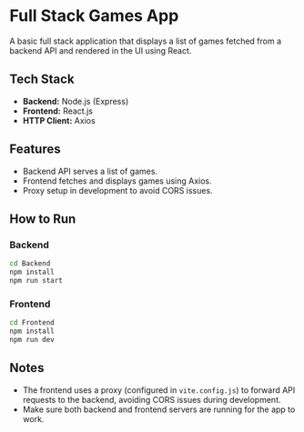 # Full Stack Games App

A basic full stack application that displays a list of games fetched from a backend API and rendered in the UI using React.

## Tech Stack

- **Backend:** Node.js (Express)
- **Frontend:** React.js
- **HTTP Client:** Axios

## Features

- Backend API serves a list of games.
- Frontend fetches and displays games using Axios.
- Proxy setup in development to avoid CORS issues.

## How to Run

### Backend

```sh
cd Backend
npm install
npm run start
```

### Frontend

```sh
cd Frontend
npm install
npm run dev
```

## Notes

- The frontend uses a proxy (configured in `vite.config.js`) to forward API requests to the backend, avoiding CORS issues during development.
- Make sure both backend and frontend servers are running for the app to work.

